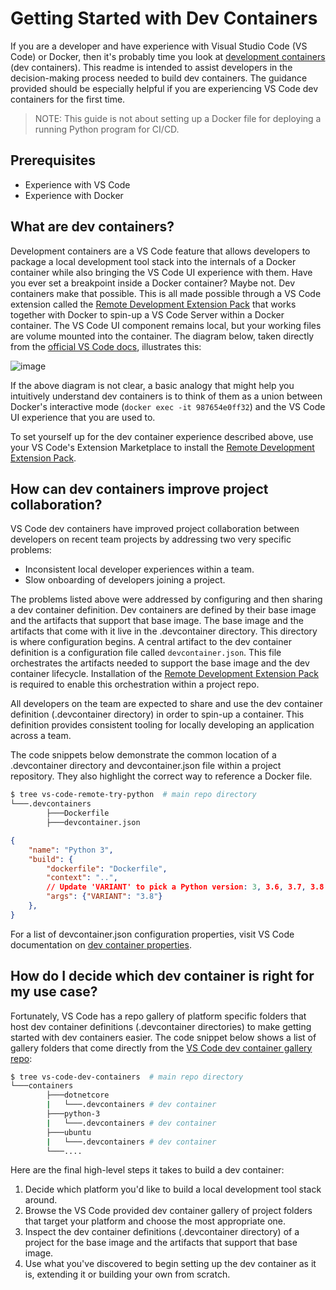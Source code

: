 # Getting Started with Dev Containers

If you are a developer and have experience with Visual Studio Code (VS Code) or Docker, then it's probably time you look at [development containers](http://web.archive.org/web/20200806073925/https://code.visualstudio.com/docs/remote/containers) (dev containers). This readme is intended to assist developers in the decision-making process needed to build dev containers. The guidance provided should be especially helpful if you are experiencing VS Code dev containers for the first time.

> NOTE: This guide is not about setting up a Docker file for deploying a running Python program for CI/CD.

## Prerequisites

- Experience with VS Code
- Experience with Docker

## What are dev containers?

Development containers are a VS Code feature that allows developers to package a local development tool stack into the internals of a Docker container while also bringing the VS Code UI experience with them. Have you ever set a breakpoint inside a Docker container? Maybe not. Dev containers make that possible. This is all made possible through a VS Code extension called the [Remote Development Extension Pack](http://web.archive.org/web/20200828150357/https://marketplace.visualstudio.com/items?itemName=ms-vscode-remote.vscode-remote-extensionpack) that works together with Docker to spin-up a VS Code Server within a Docker container. The VS Code UI component remains local, but your working files are volume mounted into the container. The diagram below, taken directly from the [official VS Code docs](http://web.archive.org/web/20200806073925/https://code.visualstudio.com/docs/remote/containers), illustrates this:

![image](https://user-images.githubusercontent.com/10041279/93239062-e1b9a480-f747-11ea-94fb-3d50b14fd9b1.png)

If the above diagram is not clear, a basic analogy that might help you intuitively understand dev containers is to think of them as a union between Docker's interactive mode (`docker exec -it 987654e0ff32`) and the VS Code UI experience that you are used to.

To set yourself up for the dev container experience described above, use your VS Code's Extension Marketplace to install the [Remote Development Extension Pack](http://web.archive.org/web/20200828150357/https://marketplace.visualstudio.com/items?itemName=ms-vscode-remote.vscode-remote-extensionpack).

## How can dev containers improve project collaboration?

VS Code dev containers have improved project collaboration between developers on recent team projects by addressing two very specific problems:

- Inconsistent local developer experiences within a team.
- Slow onboarding of developers joining a project.

The problems listed above were addressed by configuring and then sharing a dev container definition. Dev containers are defined by their base image and the artifacts that support that base image. The base image and the artifacts that come with it live in the .devcontainer directory. This directory is where configuration begins. A central artifact to the dev container definition is a configuration file called `devcontainer.json`. This file orchestrates the artifacts needed to support the base image and the dev container lifecycle. Installation of the [Remote Development Extension Pack](http://web.archive.org/web/20200828150357/https://marketplace.visualstudio.com/items?itemName=ms-vscode-remote.vscode-remote-extensionpack) is required to enable this orchestration within a project repo.

All developers on the team are expected to share and use the dev container definition (.devcontainer directory) in order to spin-up a container. This definition provides consistent tooling for locally developing an application across a team.

The code snippets below demonstrate the common location of a .devcontainer directory and devcontainer.json file within a project repository. They also highlight the correct way to reference a Docker file.

```bash
$ tree vs-code-remote-try-python  # main repo directory
└───.devcontainers
        ├───Dockerfile
        ├───devcontainer.json
```

```json # devcontainer.json
{
    "name": "Python 3",
    "build": {
        "dockerfile": "Dockerfile",
        "context": "..",
        // Update 'VARIANT' to pick a Python version: 3, 3.6, 3.7, 3.8
        "args": {"VARIANT": "3.8"}
    },
}
```

For a list of devcontainer.json configuration properties, visit VS Code documentation on [dev container properties](https://code.visualstudio.com/docs/remote/devcontainerjson-reference).

## How do I decide which dev container is right for my use case?

Fortunately, VS Code has a repo gallery of platform specific folders that host dev container definitions (.devcontainer directories) to make getting started with dev containers easier. The code snippet below shows a list of gallery folders that come directly from the [VS Code dev container gallery repo](https://github.com/microsoft/vscode-dev-containers/tree/master/containers):

```bash
$ tree vs-code-dev-containers  # main repo directory
└───containers
        ├───dotnetcore
        |   └───.devcontainers # dev container
        ├───python-3
        |   └───.devcontainers # dev container
        ├───ubuntu
        |   └───.devcontainers # dev container
        └───....
```

Here are the final high-level steps it takes to build a dev container:

1. Decide which platform you'd like to build a local development tool stack around.
2. Browse the VS Code provided dev container gallery of project folders that target your platform and choose the most appropriate one.
3. Inspect the dev container definitions (.devcontainer directory) of a project for the base image and the artifacts that support that base image.
4. Use what you've discovered to begin setting up the dev container as it is, extending it or building your own from scratch.
